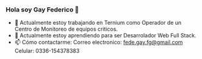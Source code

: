 ### Hola soy Gay Federico 👋

<!--
**fedegaay/fedegaay** is a ✨ _special_ ✨ repository because its `README.md` (this file) appears on your GitHub profile.

Aquí hay algunas ideas para comenzar:
-->
- 🔭 Actualmente estoy trabajando en Ternium como Operador de un Centro de Monitoreo de equipos criticos.
- 🌱 Actualmente estoy aprendiendo para ser Desarrolador Web Full Stack.
- 📫 Cómo contactarme:  Correo electronico: fede.gay.fg@gmail.com <br> Celular: 0336-154378383

